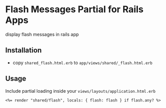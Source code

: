 # Flash Messages Partial for Rails Apps

display flash messages in rails app

## Installation

* copy `shared_flash.html.erb` to `app/views/shared/_flash.html.erb`


## Usage

Include partial loading inside your `views/layouts/application.html.erb`

```erb
<%= render "shared/flash", locals: { flash: flash } if flash.any? %>
```
